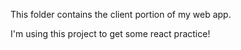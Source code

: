 This folder contains the client portion of my web app.

I'm using this project to get some react practice!
